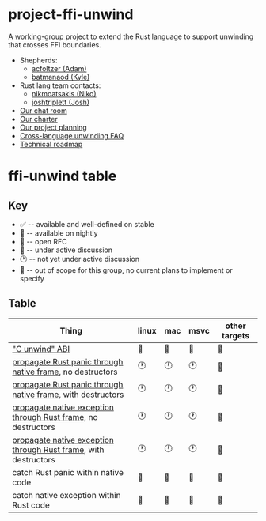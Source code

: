 # project-ffi-unwind

A [working-group project][shepherds-blog] to extend the Rust language to
support unwinding that crosses FFI boundaries.

- Shepherds:
  - [acfoltzer (Adam)](https://github.com/acfoltzer)
  - [batmanaod (Kyle)](https://github.com/batmanaod)
- Rust lang team contacts:
  - [nikmoatsakis (Niko)](https://github.com/nikmoatsakis)
  - [joshtriplett (Josh)](https://github.com/joshtriplett)
- [Our chat room][zulip-room]
- [Our charter](charter.md)
- [Our project planning](project-planning.md)
- [Cross-language unwinding FAQ](faq.md)
- [Technical roadmap](roadmap/)

[shepherds-blog]: http://smallcultfollowing.com/babysteps/blog/2019/09/11/aic-shepherds-3-0/
[zulip-room]: https://rust-lang.zulipchat.com/#narrow/stream/210922-wg-ffi-unwind/topic/welcome/near/177543226

# ffi-unwind table

## Key

* :white_check_mark: -- available and well-defined on stable
* :yellow_heart: -- available on nightly
* :revolving_hearts: -- open RFC
* :speech_balloon: -- under active discussion
* :clock1: -- not yet under active discussion
* :no_entry_sign: -- out of scope for this group, no current plans to implement or specify

## Table


| Thing | linux | mac | msvc | other targets | 
| --- | --- | --- | --- | --- |
| ["C unwind" ABI] | :speech_balloon: | :speech_balloon: | :speech_balloon: | :speech_balloon: |
| [propagate Rust panic through native frame], no destructors | :clock1: | :clock1: | :clock1: |:no_entry_sign: |
| [propagate Rust panic through native frame], with destructors | :clock1: | :clock1: | :clock1: |:no_entry_sign: |
| [propagate native exception through Rust frame], no destructors | :clock1: | :clock1: | :clock1: |:no_entry_sign: |
| [propagate native exception through Rust frame], with destructors | :clock1: | :clock1: | :clock1: |:no_entry_sign: |
| catch Rust panic within native code | :no_entry_sign: | :no_entry_sign: | :no_entry_sign: | :no_entry_sign: |
| catch native exception within Rust code | :no_entry_sign: | :no_entry_sign: | :no_entry_sign:  | :no_entry_sign: |

["C unwind" ABI]: roadmap/c-unwind-abi.md
[propagate Rust panic through native frame]: roadmap/propagate-rust-panic-through-native-frame.md
[propagate native exception through Rust frame]: roadmap/propagate-rust-panic-through-native-frame.md
